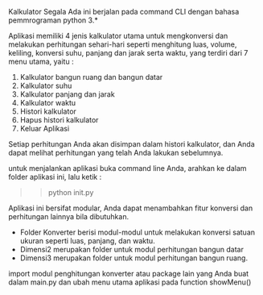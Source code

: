 Kalkulator Segala Ada ini berjalan pada command CLI dengan bahasa pemmrograman python 3.*

Aplikasi memiliki 4 jenis kalkulator utama untuk mengkonversi dan melakukan perhitungan sehari-hari seperti menghitung luas, volume, keliling, konversi suhu, panjang dan jarak serta waktu, yang terdiri dari 7 menu utama, yaitu :

1. Kalkulator bangun ruang dan bangun datar
2. Kalkulator suhu
3. Kalkulator panjang dan jarak
4. Kalkulator waktu
5. Histori kalkulator
6. Hapus histori kalkulator
7. Keluar Aplikasi

Setiap perhitungan Anda akan disimpan dalam histori kalkulator, dan Anda dapat melihat perhitungan yang telah Anda lakukan sebelumnya.

untuk menjalankan aplikasi buka command line Anda, arahkan ke dalam folder aplikasi ini, lalu ketik :
>> python init.py

Aplikasi ini bersifat modular, Anda dapat menambahkan fitur konversi dan perhitungan lainnya bila dibutuhkan. 
- Folder Konverter berisi modul-modul untuk melakukan konversi satuan ukuran seperti luas, panjang, dan waktu. 
- Dimensi2 merupakan folder untuk modul perhitungan bangun datar
- Dimensi3 merupakan folder untuk modul perhitungan bangun ruang.

import modul penghitungan konverter atau package lain yang Anda buat dalam main.py dan ubah menu utama aplikasi pada function showMenu()